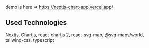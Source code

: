 demo is here => https://nextjs-chart-app.vercel.app/



## Used Technologies

Nextjs, Chartjs, react-chartjs 2, react-svg-map, @svg-maps/world, tailwind-css, typescript
